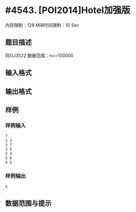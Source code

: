 # #4543. [POI2014]Hotel加强版

内存限制：128 MiB时间限制：10 Sec

## 题目描述

同OJ3522
数据范围：n<=100000

## 输入格式

## 输出格式

## 样例

### 样例输入

    
    7
    1 2
    5 7
    2 5
    2 3
    5 6
    4 5
    

### 样例输出

    
    5
    

## 数据范围与提示

